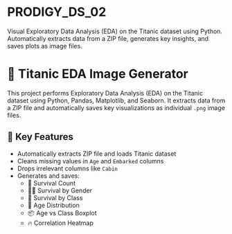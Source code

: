 # PRODIGY_DS_02
Visual Exploratory Data Analysis (EDA) on the Titanic dataset using Python. Automatically extracts data from a ZIP file, generates key insights, and saves plots as image files.
# 🚢 Titanic EDA Image Generator

This project performs Exploratory Data Analysis (EDA) on the Titanic dataset using Python, Pandas, Matplotlib, and Seaborn. It extracts data from a ZIP file and automatically saves key visualizations as individual `.png` image files.

## 🧠 Key Features

- Automatically extracts ZIP file and loads Titanic dataset
- Cleans missing values in `Age` and `Embarked` columns
- Drops irrelevant columns like `Cabin`
- Generates and saves:
  - 🧍 Survival Count
  - 👩‍🦱 Survival by Gender
  - 🧳 Survival by Class
  - 🎂 Age Distribution
  - 📦 Age vs Class Boxplot
  - 🔥 Correlation Heatmap



